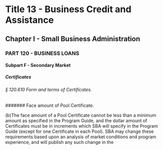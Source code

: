 
# Title 13 - Business Credit and Assistance
## Chapter I - Small Business Administration
### PART 120 - BUSINESS LOANS
#### Subpart F - Secondary Market
##### Certificates
###### § 120.610 Form and terms of Certificates.
####### Face amount of Pool Certificate.

(b)The face amount of a Pool Certificate cannot be less than a minimum amount as specified in the Program Guide, and the dollar amount of Certificates must be in increments which SBA will specify in the Program Guide (except for one Certificate in each Pool). SBA may change these requirements based upon an analysis of market conditions and program experience, and will publish any such change in the
